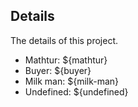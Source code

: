## Details

The details of this project.

* Mathtur: ${mathtur}
* Buyer: ${buyer}
* Milk man: ${milk-man}
* Undefined: ${undefined}